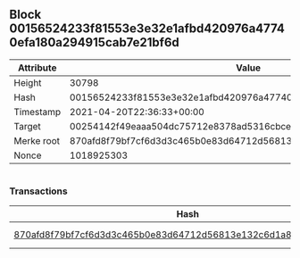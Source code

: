 ## Block 00156524233f81553e3e32e1afbd420976a47740efa180a294915cab7e21bf6d

Attribute | Value
--- | ---
Height | 30798
Hash | 00156524233f81553e3e32e1afbd420976a47740efa180a294915cab7e21bf6d
Timestamp | 2021-04-20T22:36:33+00:00
Target | 00254142f49eaaa504dc75712e8378ad5316cbcead634704b3734b6271167cc4
Merke root | 870afd8f79bf7cf6d3d3c465b0e83d64712d56813e132c6d1a8990fbc4a7c5b0
Nonce | 1018925303

```

```

### Transactions

Hash | Amount
--- | ---
[870afd8f79bf7cf6d3d3c465b0e83d64712d56813e132c6d1a8990fbc4a7c5b0](870afd8f79bf7cf6d3d3c465b0e83d64712d56813e132c6d1a8990fbc4a7c5b0.md) | 10.00000000 SKEPTI 

